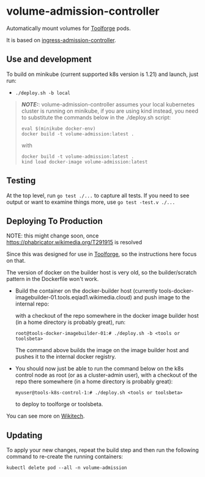# volume-admission-controller

Automatically mount volumes for [Toolforge](https://toolforge.org) pods.

It is based on [ingress-admission-controller](https://gerrit.wikimedia.org/r/plugins/gitiles/cloud/toolforge/ingress-admission-controller).

## Use and development

To build on minikube (current supported k8s version is 1.21) and launch, just run:
* `./deploy.sh -b local`
> **_NOTE:_**: volume-admission-controller assumes your local kubernetes cluster is running on minikube, 
> if you are using kind instead, you need to substitute the commands below in the ./deploy.sh script:
> ```
> eval $(minikube docker-env)
> docker build -t volume-admission:latest .
> ```
> with
> ```
> docker build -t volume-admission:latest .
> kind load docker-image volume-admission:latest
> ```

## Testing

At the top level, run `go test ./...` to capture all tests.  If you need to see output
or want to examine things more, use `go test -test.v ./...`

## Deploying To Production

NOTE: this might change soon, once https://phabricator.wikimedia.org/T291915 is resolved

Since this was designed for use in [Toolforge](https://wikitech.wikimedia.org/wiki/Portal:Toolforge "Toolforge Portal"), so the instructions here focus on that.

The version of docker on the builder host is very old, so the builder/scratch pattern in
the Dockerfile won't work.

* Build the container on the docker-builder host (currently tools-docker-imagebuilder-01.tools.eqiad1.wikimedia.cloud) 
and push image to the internal repo:

  with a checkout of the repo somewhere in the docker image builder host (in a home directory is probably great), run:
  
  `root@tools-docker-imagebuilder-01:# ./deploy.sh -b <tools or toolsbeta>`

  The command above builds the image on the image builder host and pushes it to the internal docker registry.

* You should now just be able to run the command below on the k8s control node as root (or as a cluster-admin user), with a checkout of the repo there somewhere (in a home directory is probably great):

    `myuser@tools-k8s-control-1:# ./deploy.sh <tools or toolsbeta>`

  to deploy to toolforge or toolsbeta.

You can see more on [Wikitech](https://wikitech.wikimedia.org/wiki/Portal:Toolforge/Admin/Kubernetes/Deploying#volume_admission).


## Updating

To apply your new changes, repeat the build step and then run the
following command to re-create the running containers:

```
kubectl delete pod --all -n volume-admission
```